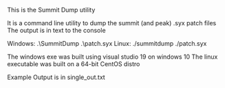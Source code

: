This is the Summit Dump utility

It is a command line utility to dump the summit (and peak) .syx patch files
The output is in text to the console

Windows:  .\SummitDump .\patch.syx
Linux:    ./summitdump ./patch.syx

The windows exe was built using visual studio 19 on windows 10
The linux executable was built on a 64-bit CentOS distro

Example Output is in single_out.txt

